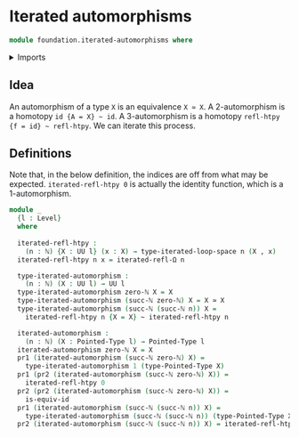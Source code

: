 # Iterated automorphisms

```agda
module foundation.iterated-automorphisms where
```

<details><summary>Imports</summary>

```agda
open import elementary-number-theory.natural-numbers

open import foundation.automorphisms
open import foundation.dependent-pair-types
open import foundation.equivalences
open import foundation.function-types
open import foundation.homotopies
open import foundation.identity-types
open import foundation.universe-levels

open import structured-types.pointed-types

open import synthetic-homotopy-theory.iterated-loop-spaces
```

</details>

## Idea

An automorphism of a type `X` is an equivalence `X ≃ X`. A 2-automorphism
is a homotopy `id {A = X} ~ id`. A 3-automorphism is a homotopy
`refl-htpy {f = id} ~ refl-htpy`. We can iterate this process.

## Definitions

Note that, in the below definition, the indices are off from what may
be expected. `iterated-refl-htpy 0` is actually the identity function,
which is a 1-automorphism.

```agda
module _
  {l : Level} 
  where
  
  iterated-refl-htpy :
    (n : ℕ) {X : UU l} (x : X) → type-iterated-loop-space n (X , x)
  iterated-refl-htpy n x = iterated-refl-Ω n

  type-iterated-automorphism :
    (n : ℕ) (X : UU l) → UU l
  type-iterated-automorphism zero-ℕ X = X
  type-iterated-automorphism (succ-ℕ zero-ℕ) X = X ≃ X
  type-iterated-automorphism (succ-ℕ (succ-ℕ n)) X =
    iterated-refl-htpy n {X = X} ~ iterated-refl-htpy n

  iterated-automorphism :
    (n : ℕ) (X : Pointed-Type l) → Pointed-Type l
  iterated-automorphism zero-ℕ X = X
  pr1 (iterated-automorphism (succ-ℕ zero-ℕ) X) =
    type-iterated-automorphism 1 (type-Pointed-Type X)
  pr1 (pr2 (iterated-automorphism (succ-ℕ zero-ℕ) X)) =
    iterated-refl-htpy 0
  pr2 (pr2 (iterated-automorphism (succ-ℕ zero-ℕ) X)) =
    is-equiv-id
  pr1 (iterated-automorphism (succ-ℕ (succ-ℕ n)) X) =
    type-iterated-automorphism (succ-ℕ (succ-ℕ n)) (type-Pointed-Type X)
  pr2 (iterated-automorphism (succ-ℕ (succ-ℕ n)) X) = iterated-refl-htpy (succ-ℕ n)
```
